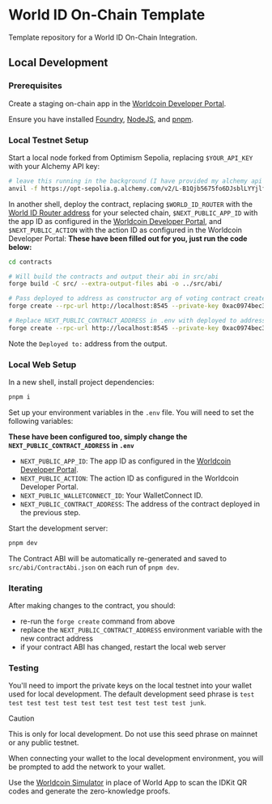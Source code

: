 # World ID On-Chain Template

Template repository for a World ID On-Chain Integration.

## Local Development

### Prerequisites

Create a staging on-chain app in the [Worldcoin Developer Portal](https://developer.worldcoin.org).

Ensure you have installed [Foundry](https://book.getfoundry.sh/getting-started/installation), [NodeJS](https://nodejs.org/en/download), and [pnpm](https://pnpm.io/installation).

### Local Testnet Setup

Start a local node forked from Optimism Sepolia, replacing `$YOUR_API_KEY` with your Alchemy API key:

```bash
# leave this running in the background (I have provided my alchemy api key for simplicity)
anvil -f https://opt-sepolia.g.alchemy.com/v2/L-B1Qjb5675fo6DJsblLYYjlfrvCPXY9
```

In another shell, deploy the contract, replacing `$WORLD_ID_ROUTER` with the [World ID Router address](https://docs.worldcoin.org/reference/address-book) for your selected chain, `$NEXT_PUBLIC_APP_ID` with the app ID as configured in the [Worldcoin Developer Portal](https://developer.worldcoin.org), and `$NEXT_PUBLIC_ACTION` with the action ID as configured in the Worldcoin Developer Portal: **These have been filled out for you, just run the code below:**

```bash
cd contracts

# Will build the contracts and output their abi in src/abi
forge build -C src/ --extra-output-files abi -o ../src/abi/

# Pass deployed to address as constructor arg of voting contract created below
forge create --rpc-url http://localhost:8545 --private-key 0xac0974bec39a17e36ba4a6b4d238ff944bacb478cbed5efcae784d7bf4f2ff80 src/Contract.sol:Contract --constructor-args 0x11cA3127182f7583EfC416a8771BD4d11Fae4334 app_staging_3cd5392cb0348670bcc22377e6090a68 verify-worldid

# Replace NEXT_PUBLIC_CONTRACT_ADDRESS in .env with deployed to address
forge create --rpc-url http://localhost:8545 --private-key 0xac0974bec39a17e36ba4a6b4d238ff944bacb478cbed5efcae784d7bf4f2ff80 src/voting.sol:Voting --constructor-args 0x8729c0238b265BaCF6fE397E8309897BB5c40473
```

Note the `Deployed to:` address from the output.

### Local Web Setup

In a new shell, install project dependencies:

```bash
pnpm i
```

Set up your environment variables in the `.env` file. You will need to set the following variables:

**These have been configured too, simply change the `NEXT_PUBLIC_CONTRACT_ADDRESS` in `.env`**

- `NEXT_PUBLIC_APP_ID`: The app ID as configured in the [Worldcoin Developer Portal](https://developer.worldcoin.org).
- `NEXT_PUBLIC_ACTION`: The action ID as configured in the Worldcoin Developer Portal.
- `NEXT_PUBLIC_WALLETCONNECT_ID`: Your WalletConnect ID.
- `NEXT_PUBLIC_CONTRACT_ADDRESS`: The address of the contract deployed in the previous step.

Start the development server:

```bash
pnpm dev
```

The Contract ABI will be automatically re-generated and saved to `src/abi/ContractAbi.json` on each run of `pnpm dev`.

### Iterating

After making changes to the contract, you should:

- re-run the `forge create` command from above
- replace the `NEXT_PUBLIC_CONTRACT_ADDRESS` environment variable with the new contract address
- if your contract ABI has changed, restart the local web server

### Testing

You'll need to import the private keys on the local testnet into your wallet used for local development. The default development seed phrase is `test test test test test test test test test test test junk`.

> [!CAUTION]
> This is only for local development. Do not use this seed phrase on mainnet or any public testnet.

When connecting your wallet to the local development environment, you will be prompted to add the network to your wallet.

Use the [Worldcoin Simulator](https://simulator.worldcoin.org) in place of World App to scan the IDKit QR codes and generate the zero-knowledge proofs.

